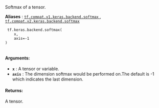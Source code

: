 Softmax of a tensor.

**Aliases** : [ `tf.compat.v1.keras.backend.softmax` ](/api_docs/python/tf/keras/backend/softmax), [ `tf.compat.v2.keras.backend.softmax` ](/api_docs/python/tf/keras/backend/softmax)

```
 tf.keras.backend.softmax(
    x,
    axis=-1
)
 
```

#### Arguments:
- **`x`** : A tensor or variable.
- **`axis`** : The dimension softmax would be performed on.The default is -1 which indicates the last dimension.


#### Returns:
A tensor.

